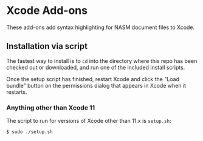 # Xcode Add-ons

These add-ons add syntax highlighting for NASM document files to Xcode.

## Installation via script

The fastest way to install is to `cd` into the directory where this repo has been checked out or downloaded, and run one of the included install scripts.

Once the setup script has finished, restart Xcode and click the "Load bundle" button on the permissions dialog that appears in Xcode when it restarts. 

### Anything other than Xcode 11

The script to run for versions of Xcode other than 11.x is `setup.sh`: 

```bash
$ sudo ./setup.sh
```
